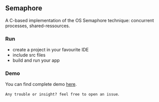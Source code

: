 ## Semaphore
A C-based implementation of the OS  Semaphore technique: concurrent processes, shared-ressources.

###   Run
- create a project in your favourite IDE
- include src files
- build and run your app

###   Demo
You can find complete demo [here](assets/).


`Any trouble or insight? feel free to open an issue`.
